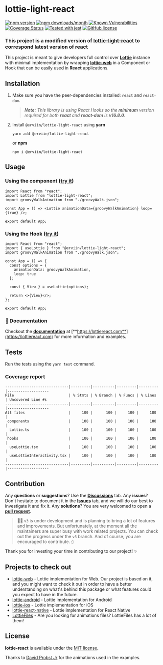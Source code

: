 # lottie-light-react

[![npm version](https://img.shields.io/npm/v/lottie-react)](https://www.npmjs.com/package/lottie-react) [![npm downloads/month](https://img.shields.io/npm/dm/lottie-react)](https://www.npmjs.com/package/lottie-react) [![Known Vulnerabilities](https://snyk.io/test/github/Gamote/lottie-react/badge.svg?targetFile=package.json)](https://snyk.io/test/github/Gamote/lottie-react?targetFile=package.json) [![Coverage Status](https://coveralls.io/repos/github/Gamote/lottie-react/badge.svg?branch=master)](https://coveralls.io/github/Gamote/lottie-react?branch=master) [![Tested with jest](https://img.shields.io/badge/tested_with-jest-99424f.svg)](https://github.com/facebook/jest) [![GitHub license](https://img.shields.io/badge/license-MIT-blue.svg)](https://github.com/Gamote/lottie-react/blob/master/LICENSE)

### This project is a modified version of **[lottie-light-react](https://github.com/dilan-dio4/lottie-light-react)** to correspond latest version of react

This project is meant to give developers full control over **[Lottie](https://airbnb.design/lottie/)** instance with minimal implementation by wrapping **[lottie-web](https://github.com/airbnb/lottie-web)** in a Component or Hook that can be easily used in **React** applications.

## Installation

1. Make sure you have the peer-dependencies installed: `react` and `react-dom`.

    > _**Note:** This library is using React Hooks so the **minimum** version required for both **react** and **react-dom** is **v16.8.0**._

2. Install `@erviin/lottie-light-react` using **yarn**

    ```shell
    yarn add @erviin/lottie-light-react
    ```
   
    or **npm**

    ```shell
    npm i @erviin/lottie-light-react
    ```

## Usage

### Using the component ([try it](https://codesandbox.io/s/lottie-react-component-2k13t))

```tsx
import React from "react";
import Lottie from "lottie-light-react";
import groovyWalkAnimation from "./groovyWalk.json";

const App = () => <Lottie animationData={groovyWalkAnimation} loop={true} />;

export default App;
```

### Using the Hook ([try it](https://codesandbox.io/s/lottie-react-hook-13nio))

```tsx
import React from "react";
import { useLottie } from "@erviin/lottie-light-react";
import groovyWalkAnimation from "./groovyWalk.json";

const App = () => {
  const options = {
    animationData: groovyWalkAnimation,
    loop: true
  };

  const { View } = useLottie(options);

  return <>{View}</>;
};

export default App;
```

### 📄 Documentation

Checkout the [**documentation**](https://lottiereact.com) at [**https://lottiereact.com**](https://lottiereact.com) for more information and examples.

## Tests

Run the tests using the `yarn test` command.

### Coverage report
```text
-----------------------------|---------|----------|---------|---------|-------------------
File                         | % Stmts | % Branch | % Funcs | % Lines | Uncovered Line #s 
-----------------------------|---------|----------|---------|---------|-------------------
All files                    |     100 |      100 |     100 |     100 |                   
 components                  |     100 |      100 |     100 |     100 |                   
  Lottie.ts                  |     100 |      100 |     100 |     100 |                   
 hooks                       |     100 |      100 |     100 |     100 |                   
  useLottie.tsx              |     100 |      100 |     100 |     100 |                   
  useLottieInteractivity.tsx |     100 |      100 |     100 |     100 |                   
-----------------------------|---------|----------|---------|---------|-------------------
```

## Contribution

Any **questions** or **suggestions**? Use the [**Discussions**](https://github.com/Gamote/lottie-react/discussions) tab. Any **issues**? Don't hesitate to document it in the [**Issues**](https://github.com/Gamote/lottie-react/issues) tab, and we will do our best to investigate it and fix it. Any **solutions**? You are very welcomed to open a [**pull request**](https://github.com/Gamote/lottie-react/pulls).

> 👩‍💻 `v3` is under development and is planning to bring a lot of features and improvements. But unfortunately, at the moment all the maintainers are super busy with work related projects. You can check out the progress under the `v3` branch. And of course, you are encouraged to contribute. :)

Thank you for investing your time in contributing to our project! ✨

## Projects to check out

- [lottie-web](https://github.com/airbnb/lottie-web) - Lottie implementation for Web. Our project is based on it, and you might want to check it out in order to have a better understanding on what's behind this package or what features could you expect to have in the future.
- [lottie-android](https://github.com/airbnb/lottie-android) - Lottie implementation for Android
- [lottie-ios](https://github.com/airbnb/lottie-ios) - Lottie implementation for iOS
- [lottie-react-native](https://github.com/react-native-community/lottie-react-native) - Lottie implementation for React Native
- [LottieFiles](https://lottiefiles.com/) - Are you looking for animations files? LottieFiles has a lot of them!

## License

**lottie-react** is available under the [MIT license](https://github.com/Gamote/lottie-react/blob/main/LICENSE).

Thanks to [David Probst Jr](https://lottiefiles.com/davidprobstjr) for the animations used in the examples.
